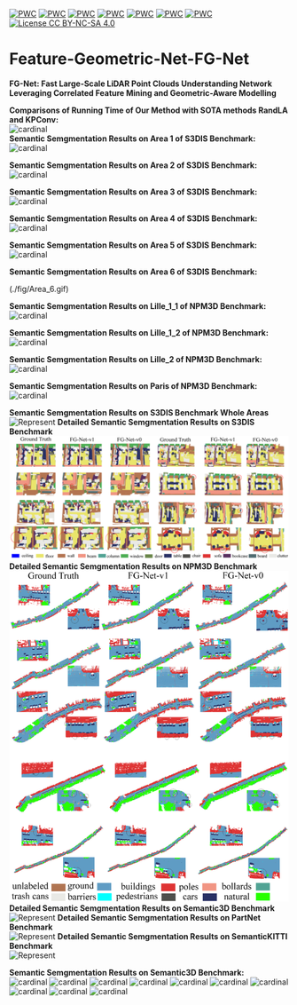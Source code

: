 [![PWC](https://img.shields.io/endpoint.svg?url=https://paperswithcode.com/badge/fg-net-fast-large-scale-lidar-point/lidar-semantic-segmentation-on-paris-lille-3d)](https://paperswithcode.com/sota/lidar-semantic-segmentation-on-paris-lille-3d?p=fg-net-fast-large-scale-lidar-point)
[![PWC](https://img.shields.io/endpoint.svg?url=https://paperswithcode.com/badge/fg-net-fast-large-scale-lidar-point/semantic-segmentation-on-semantic3d)](https://paperswithcode.com/sota/semantic-segmentation-on-semantic3d?p=fg-net-fast-large-scale-lidar-point)
[![PWC](https://img.shields.io/endpoint.svg?url=https://paperswithcode.com/badge/fg-net-fast-large-scale-lidar-point/3d-semantic-segmentation-on-semantickitti)](https://paperswithcode.com/sota/3d-semantic-segmentation-on-semantickitti?p=fg-net-fast-large-scale-lidar-point)
[![PWC](https://img.shields.io/endpoint.svg?url=https://paperswithcode.com/badge/fg-net-fast-large-scale-lidar-point/semantic-segmentation-on-scannet)](https://paperswithcode.com/sota/semantic-segmentation-on-scannet?p=fg-net-fast-large-scale-lidar-point)
[![PWC](https://img.shields.io/endpoint.svg?url=https://paperswithcode.com/badge/fg-net-fast-large-scale-lidar-point/3d-part-segmentation-on-shapenet-part)](https://paperswithcode.com/sota/3d-part-segmentation-on-shapenet-part?p=fg-net-fast-large-scale-lidar-point)
[![PWC](https://img.shields.io/endpoint.svg?url=https://paperswithcode.com/badge/fg-net-fast-large-scale-lidar-point/semantic-segmentation-on-s3dis)](https://paperswithcode.com/sota/semantic-segmentation-on-s3dis?p=fg-net-fast-large-scale-lidar-point)
[![PWC](https://img.shields.io/endpoint.svg?url=https://paperswithcode.com/badge/fg-net-fast-large-scale-lidar-point/3d-point-cloud-classification-on-modelnet40)](https://paperswithcode.com/sota/3d-point-cloud-classification-on-modelnet40?p=fg-net-fast-large-scale-lidar-point)
[![License CC BY-NC-SA 4.0](https://img.shields.io/badge/license-CC4.0-blue.svg)](https://creativecommons.org/licenses/by-nc-sa/4.0/legalcode)
# Feature-Geometric-Net-FG-Net
**FG-Net: Fast Large-Scale LiDAR Point Clouds Understanding Network Leveraging Correlated Feature Mining and Geometric-Aware Modelling**

**Comparisons of Running Time of Our Method with SOTA methods RandLA and KPConv:**<br />
![cardinal](./fig/Sequence_12.gif) <br />
**Semantic Semgmentation Results on Area 1 of S3DIS Benchmark:**<br />
![cardinal](./fig/Area_1.gif) 

**Semantic Semgmentation Results on Area 2 of S3DIS Benchmark:**<br />
![cardinal](./fig/Area_2.gif)

**Semantic Semgmentation Results on Area 3 of S3DIS Benchmark:**<br />
![cardinal](./fig/Area_3.gif) 

**Semantic Semgmentation Results on Area 4 of S3DIS Benchmark:**<br />
![cardinal](./fig/Area_4.gif) 

**Semantic Semgmentation Results on Area 5 of S3DIS Benchmark:**<br />
![cardinal](./fig/Area_5.gif) 

**Semantic Semgmentation Results on Area 6 of S3DIS Benchmark:**<br />

(./fig/Area_6.gif) 


**Semantic Semgmentation Results on Lille_1_1 of NPM3D Benchmark:**<br />
![cardinal](./fig/Lille_1_1.gif) 

**Semantic Semgmentation Results on Lille_1_2 of NPM3D Benchmark:**<br />
![cardinal](./fig/Lille_1_2.gif) 

**Semantic Semgmentation Results on Lille_2 of NPM3D Benchmark:**<br />
![cardinal](./fig/Lille_2.gif) 

**Semantic Semgmentation Results on Paris of NPM3D Benchmark:**<br />
![cardinal](./fig/Paris.gif) 

**Semantic Semgmentation Results on S3DIS Benchmark Whole Areas**<br />
![Represent](./fig/s3dis_results_whole.png)
**Detailed Semantic Semgmentation Results on S3DIS Benchmark**<br />
![Represent](./fig/s3dis_results_detailed.png)
**Detailed Semantic Semgmentation Results on NPM3D Benchmark**<br />
![Represent](./fig/NPM3D_results.png)
**Detailed Semantic Semgmentation Results on Semantic3D Benchmark**<br />
![Represent](./fig/semantic3d_final_result.png)
**Detailed Semantic Semgmentation Results on PartNet Benchmark**<br />
![Represent](./fig/PartNet_results_2.png)
**Detailed Semantic Semgmentation Results on SemanticKITTI Benchmark**<br />
![Represent](./fig/semantic_kitti_results.png)

**Semantic Semgmentation Results on Semantic3D Benchmark:**<br />
![cardinal](./fig/Birdfountain_station1_xyz_intensity_rgb.gif) 
![cardinal](./fig/Castleblatten_station_1_intensity_rgb.gif) 
![cardinal](./fig/Marketplacefeldkirch_station1_intensity_rgb.gif) 
![cardinal](./fig/Marketplacefeldkirch_station4_intensity_rgb.gif) 
![cardinal](./fig/Marketplacefeldkirch_station7_intensity_rgb.gif) 
![cardinal](./fig/Sg27_Station10_rgb_intensity-reduced.gif) 
![cardinal](./fig/Sg28_Station2_rgb_intensity-reduced.gif)
![cardinal](./fig/StGallenCathedral_station1_rgb_intensity.gif)
![cardinal](./fig/StGallenCathedral_station3_rgb_intensity.gif)
![cardinal](./fig/StGallenCathedral_station6_rgb_intensity.gif)
